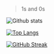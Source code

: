 > 1s and 0s

![Github stats](https://github-readme-stats.vercel.app/api?username=andwati&theme=transparent&show_icons=true&include_all_commits=true&count_private=true)

[![Top Langs](https://github-readme-stats.vercel.app/api/top-langs/?username=andwati&hide=html,css,procfile&layout=compact&theme=transparent&card_width=450)](https://github.com/anuraghazra/github-readme-stats)

[![GitHub Streak](https://streak-stats.demolab.com?user=andwati&theme=city-lights)](https://git.io/streak-stats)
